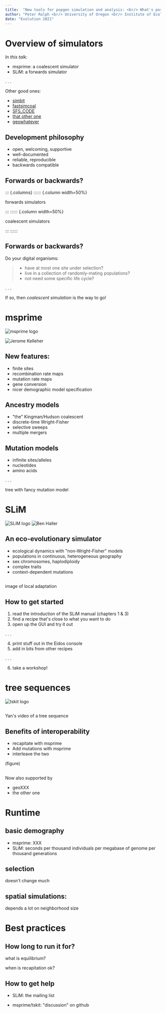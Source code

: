 ```yaml
---
title:  "New tools for popgen simulation and analysis: <br/> What's possible?"
author: "Peter Ralph <br/> University of Oregon <br/> Institute of Ecology and Evolution"
date: "Evolution 2021"
---
```



<!--
- overview of simulators and development
- background on forwards vs coalescent
- bullet points of features
- tree sequences: adding neutral mutations afterwards
- benchmarking for "plain vanilla": how many individuals and how long a genome?
- benchmarking for adding selection to (4) as a function of how much selection
- benchmarking for spatial nonWF: as a function of neighborhood size
- recapitation best practices
-->


# Overview of simulators

*In this talk:*

- msprime: a coalescent simulator
- SLiM: a forwards simulator

. . .

Other good ones:

- [simbit](LINK)
- [fastsimcoal](LINK)
- [SFS_CODE](LINK)
- [that other one](LINK)
- [geowhatever](LINK)


## Development philosophy

- open, welcoming, supportive
- well-documented
- reliable, reproducible
- backwards compatible


## Forwards or backwards?

::: {.columns}
:::::: {.column width=50%}

forwards simulators

::: 
:::::: {.column width=50%}

coalescent simulators

:::
:::::: 

## Forwards or backwards?

Do your digital organisms:

> - have at most one site under selection?
> - live in a collection of randomly-mating populations?
> - not need some specific life cycle?

. . .

If so, then
*coalescent simulation*
is the way to go!


# msprime

![msprime logo](figures/msprime_logo.png)

![Jerome Kelleher](figures/jerome.jpg)

## New features:

- finite sites
- recombination rate maps
- mutation rate maps
- gene conversion
- nicer demographic model specification

## Ancestry models

- "the" Kingman/Hudson coalescent
- discrete-time Wright-Fisher
- selective sweeps
- multiple mergers


## Mutation models

- infinite sites/alleles
- nucleotides
- amino acids

. . .

tree with fancy mutation model


# SLiM

![SLiM logo](figures/slim_logo.png)
![Ben Haller](figures/ben_haller.png)


## An eco-evolutionary simulator

- ecological dynamics with "non-Wright-Fisher" models
- populations in continuous, heterogeneous geography
- sex chromosomes, haplodiploidy
- complex traits
- context-dependent mutations

##

image of local adaptation


## How to get started

1. read the introduction of the SLiM manual (chapters 1 & 3)
2. find a recipe that's close to what you want to do
3. open up the GUI and try it out

. . .

4. print stuff out in the Eidos console
5. add in bits from other recipes

. . .

6. take a workshop!


# tree sequences

![tskit logo](figures/tskit.png)

## 

Yan's video of a tree sequence

## Benefits of interoperability

- recapitate with msprime
- Add mutations with msprime
- interleave the two

(figure)

##

Now also supported by

- geoXXX
- the other one

# Runtime

## basic demography

- msprime: XXX
- SLiM: seconds per thousand individuals per megabase of genome per thousand generations

## selection

doesn't change much

## spatial simulations:

depends a lot on neighborhood size


# Best practices

## How long to run it for?

what is equilibrium?

when is recapitation ok?

## How to get help

- SLiM: the mailing list

- msprime/tskit: "discussion" on github

